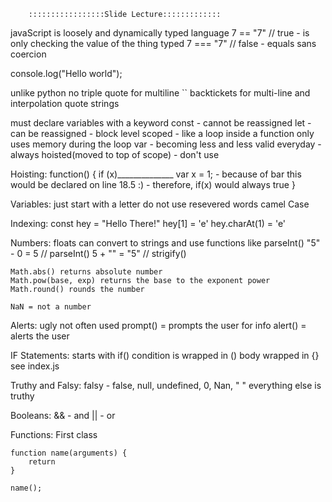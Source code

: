         :::::::::::::::::Slide Lecture:::::::::::::

javaScript is loosely and dynamically typed language 
7 == "7" // true - is only checking the value of the thing typed
7 === "7" // false - equals sans coercion

console.log("Hello world");

unlike python no triple quote for multiline
`` backtickets for multi-line and interpolation quote strings

must declare variables with a keyword
    const - cannot be reassigned
    let - can be reassigned - block level scoped - like a loop inside a function
    only uses memory during the loop
    var - becoming less and less valid everyday - always hoisted(moved to top of scope) - don't use

Hoisting:
    function() {
        if (x)______________
        var x = 1; - because of bar this would be declared on line 18.5 :) - therefore, if(x) would always true
    }

Variables:
    just start with a letter 
    do not use resevered words
    camel Case


Indexing:
    const hey = "Hello There!"
    hey[1] = 'e'
    hey.charAt(1) = 'e'

Numbers:
    floats
    can convert to strings and use functions like parseInt()
    "5" - 0 = 5 // parseInt() 
    5 + "" = "5" // strigify()

    Math.abs() returns absolute number
    Math.pow(base, exp) returns the base to the exponent power
    Math.round() rounds the number

    NaN = not a number

Alerts:
    ugly not often used
    prompt() = prompts the user for info
    alert() = alerts the user

IF Statements:
    starts with if()
    condition is wrapped in ()
    body wrapped in {} see index.js

Truthy and Falsy:
    falsy - false, null, undefined, 0, Nan, " "
    everything else is truthy

Booleans:
    && - and
    || - or

Functions:
    First class 

    function name(arguments) {
        return
    }
    
    name();

